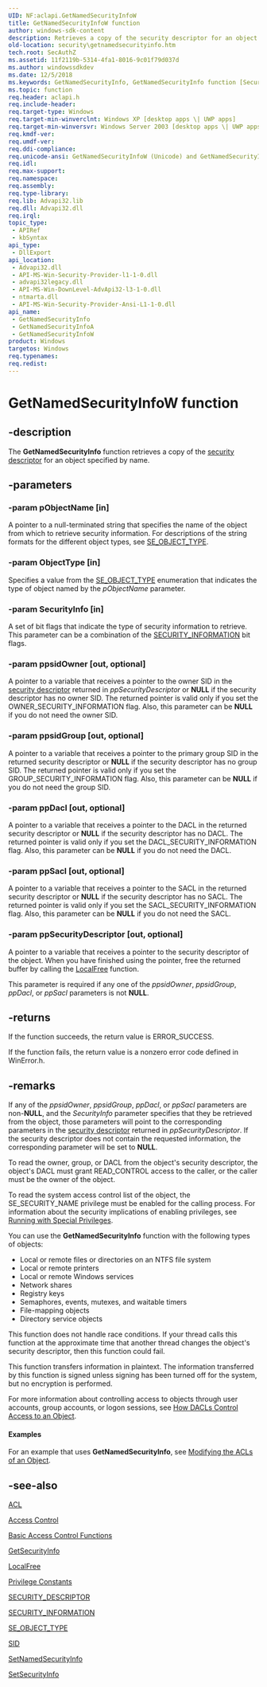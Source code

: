```yaml
---
UID: NF:aclapi.GetNamedSecurityInfoW
title: GetNamedSecurityInfoW function
author: windows-sdk-content
description: Retrieves a copy of the security descriptor for an object specified by name.
old-location: security\getnamedsecurityinfo.htm
tech.root: SecAuthZ
ms.assetid: 11f2119b-5314-4fa1-8016-9c01f79d037d
ms.author: windowssdkdev
ms.date: 12/5/2018
ms.keywords: GetNamedSecurityInfo, GetNamedSecurityInfo function [Security], GetNamedSecurityInfoA, GetNamedSecurityInfoW, _win32_getnamedsecurityinfo, aclapi/GetNamedSecurityInfo, aclapi/GetNamedSecurityInfoA, aclapi/GetNamedSecurityInfoW, security.getnamedsecurityinfo
ms.topic: function
req.header: aclapi.h
req.include-header: 
req.target-type: Windows
req.target-min-winverclnt: Windows XP [desktop apps \| UWP apps]
req.target-min-winversvr: Windows Server 2003 [desktop apps \| UWP apps]
req.kmdf-ver: 
req.umdf-ver: 
req.ddi-compliance: 
req.unicode-ansi: GetNamedSecurityInfoW (Unicode) and GetNamedSecurityInfoA (ANSI)
req.idl: 
req.max-support: 
req.namespace: 
req.assembly: 
req.type-library: 
req.lib: Advapi32.lib
req.dll: Advapi32.dll
req.irql: 
topic_type:
 - APIRef
 - kbSyntax
api_type:
 - DllExport
api_location:
 - Advapi32.dll
 - API-MS-Win-Security-Provider-l1-1-0.dll
 - advapi32legacy.dll
 - API-MS-Win-DownLevel-AdvApi32-l3-1-0.dll
 - ntmarta.dll
 - API-MS-Win-Security-Provider-Ansi-L1-1-0.dll
api_name:
 - GetNamedSecurityInfo
 - GetNamedSecurityInfoA
 - GetNamedSecurityInfoW
product: Windows
targetos: Windows
req.typenames: 
req.redist: 
---
```


# GetNamedSecurityInfoW function


## -description


The <b>GetNamedSecurityInfo</b> function retrieves a copy of the <a href="https://msdn.microsoft.com/3e9d7672-2314-45c8-8178-5a0afcfd0c50">security descriptor</a> for an object specified by name.


## -parameters




### -param pObjectName [in]

A pointer to a null-terminated string that specifies the name of the object from which to retrieve security information. For descriptions of the string formats for the different object types, see 
<a href="https://msdn.microsoft.com/1dee5e3d-0d41-4717-811b-7e05b4deb55f">SE_OBJECT_TYPE</a>.


### -param ObjectType [in]

Specifies a value from the <a href="https://msdn.microsoft.com/1dee5e3d-0d41-4717-811b-7e05b4deb55f">SE_OBJECT_TYPE</a> enumeration that indicates the type of object named by the <i>pObjectName</i> parameter.


### -param SecurityInfo [in]

A set of 
bit flags that indicate the type of security information to retrieve. This parameter can be a combination of the 
<a href="https://msdn.microsoft.com/e3e8b35d-9d18-4611-a898-72ca13e40d33">SECURITY_INFORMATION</a> bit flags.


### -param ppsidOwner [out, optional]

A pointer to a variable that receives a pointer to the owner SID in the <a href="https://msdn.microsoft.com/3e9d7672-2314-45c8-8178-5a0afcfd0c50">security descriptor</a> returned in <i>ppSecurityDescriptor</i> or <b>NULL</b> if the security descriptor has no owner SID. The returned pointer is valid only if you set the OWNER_SECURITY_INFORMATION flag. Also, this parameter can be <b>NULL</b> if you do not need the owner SID.


### -param ppsidGroup [out, optional]

A pointer to a variable that receives a pointer to the primary group SID in the returned security descriptor or <b>NULL</b> if  the security descriptor has no group SID. The returned pointer is valid only if you set the GROUP_SECURITY_INFORMATION flag. Also, this parameter can be <b>NULL</b> if you do not need the group SID.


### -param ppDacl [out, optional]

A pointer to a variable that receives a pointer to the DACL in the returned security descriptor or <b>NULL</b> if the security descriptor has no DACL. The returned pointer is valid only if you set the DACL_SECURITY_INFORMATION flag. Also, this parameter can be <b>NULL</b> if you do not need the DACL.


### -param ppSacl [out, optional]

A pointer to a variable that receives a pointer to the SACL in the returned security descriptor  or <b>NULL</b> if the security descriptor has no SACL. The returned pointer is valid only if you set the SACL_SECURITY_INFORMATION flag. Also, this parameter can be <b>NULL</b> if you do not need the SACL.


### -param ppSecurityDescriptor [out, optional]

A pointer to a variable that receives a pointer to the security descriptor of the object. When you have finished using the pointer,  free the returned buffer by calling the 
<a href="https://msdn.microsoft.com/a0393983-cb43-4dfa-91a6-d82a5fb8de12">LocalFree</a> function.

This parameter is required if any one of the <i>ppsidOwner</i>, <i>ppsidGroup</i>, <i>ppDacl</i>, or <i>ppSacl</i> parameters is not <b>NULL</b>.


## -returns



If the function succeeds, the return value is ERROR_SUCCESS.

If the function fails, the return value is a nonzero error code defined in WinError.h.




## -remarks



If any of the <i>ppsidOwner</i>, <i>ppsidGroup</i>, <i>ppDacl</i>, or <i>ppSacl</i> parameters are non-<b>NULL</b>, and the <i>SecurityInfo</i> parameter specifies that they be retrieved from the object, those parameters will point to the corresponding parameters in the <a href="https://msdn.microsoft.com/3e9d7672-2314-45c8-8178-5a0afcfd0c50">security descriptor</a> returned in <i>ppSecurityDescriptor</i>. If the security descriptor does not contain the requested information, the corresponding parameter will be set to  <b>NULL</b>.

To read the owner, group, or DACL from the object's security descriptor, the object's DACL must grant READ_CONTROL access to the caller, or the caller must be the owner of the object.

To read the system access control list of the object, the SE_SECURITY_NAME privilege must be enabled for the calling process. For information about the security implications of  enabling privileges, see <a href="https://msdn.microsoft.com/b25db548-d5ab-4276-9b50-36d030909384">Running with Special Privileges</a>.

You can use the <b>GetNamedSecurityInfo</b> function with the following types of objects:

<ul>
<li>Local or remote files or directories on an NTFS file system</li>
<li>Local or remote printers</li>
<li>Local or remote Windows services</li>
<li>Network shares</li>
<li>Registry keys</li>
<li>Semaphores, events, mutexes, and waitable timers</li>
<li>File-mapping objects</li>
<li>Directory service objects</li>
</ul>
This function does not handle race conditions. If your thread calls this function at the approximate time that another thread changes the object's security descriptor, then this function could fail.

This function transfers information in plaintext. The information transferred by this function is signed unless signing has been turned off for the system, but no encryption is performed.  

For more information about controlling access to objects through user accounts, group  accounts, or logon sessions,  see <a href="https://msdn.microsoft.com/dc98b23e-ce42-4d4a-a285-c0b7b5e2a478">How DACLs Control Access to an Object</a>.


#### Examples

For an example that uses <b>GetNamedSecurityInfo</b>, see <a href="https://msdn.microsoft.com/0c168bb7-996f-42a8-96cd-2ba7870a3333">Modifying the ACLs of an Object</a>.

<div class="code"></div>



## -see-also




<a href="https://msdn.microsoft.com/0073659f-c4d5-4aaf-aaa6-ea596d3bd8b9">ACL</a>



<a href="https://msdn.microsoft.com/d9ce4ec5-5c09-4b33-93a1-39638a925986">Access Control</a>



<a href="https://msdn.microsoft.com/en-us/library/Aa375742(v=VS.85).aspx">Basic Access Control Functions</a>



<a href="https://msdn.microsoft.com/64767a6b-cd79-4e02-881a-706a078ff446">GetSecurityInfo</a>



<a href="https://msdn.microsoft.com/a0393983-cb43-4dfa-91a6-d82a5fb8de12">LocalFree</a>



<a href="https://msdn.microsoft.com/en-us/library/Aa375728(v=VS.85).aspx">Privilege Constants</a>



<a href="https://msdn.microsoft.com/653992aa-4e32-4187-b3ac-727e82bfe0b6">SECURITY_DESCRIPTOR</a>



<a href="https://msdn.microsoft.com/e3e8b35d-9d18-4611-a898-72ca13e40d33">SECURITY_INFORMATION</a>



<a href="https://msdn.microsoft.com/1dee5e3d-0d41-4717-811b-7e05b4deb55f">SE_OBJECT_TYPE</a>



<a href="https://msdn.microsoft.com/328fba4e-e590-4174-9274-52dad58cb91f">SID</a>



<a href="https://msdn.microsoft.com/70fbba50-2576-4857-a955-119fb12bf7b6">SetNamedSecurityInfo</a>



<a href="https://msdn.microsoft.com/f1781ba9-81eb-46f9-b530-c390b67d65de">SetSecurityInfo</a>
 

 

